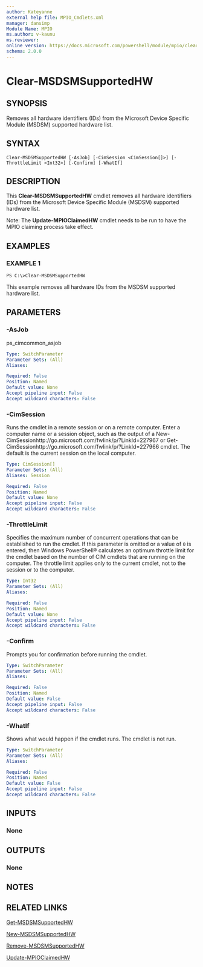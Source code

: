 ```yaml
---
author: Kateyanne
external help file: MPIO_Cmdlets.xml
manager: dansimp
Module Name: MPIO
ms.author: v-kaunu
ms.reviewer: 
online version: https://docs.microsoft.com/powershell/module/mpio/clear-msdsmsupportedhw?view=windowsserver2012-ps&wt.mc_id=ps-gethelp
schema: 2.0.0
---
```


# Clear-MSDSMSupportedHW

## SYNOPSIS
Removes all hardware identifiers (IDs) from the Microsoft Device Specific Module (MSDSM) supported hardware list.

## SYNTAX

```
Clear-MSDSMSupportedHW [-AsJob] [-CimSession <CimSession[]>] [-ThrottleLimit <Int32>] [-Confirm] [-WhatIf]
```

## DESCRIPTION
This **Clear-MSDSMSupportedHW** cmdlet removes all hardware identifiers (IDs) from the Microsoft Device Specific Module (MSDSM) supported hardware list.

Note: The **Update-MPIOClaimedHW** cmdlet needs to be run to have the MPIO claiming process take effect.

## EXAMPLES

### EXAMPLE 1
```
PS C:\>Clear-MSDSMSupportedHW
```

This example removes all hardware IDs from the MSDSM supported hardware list.

## PARAMETERS

### -AsJob
ps_cimcommon_asjob

```yaml
Type: SwitchParameter
Parameter Sets: (All)
Aliases: 

Required: False
Position: Named
Default value: None
Accept pipeline input: False
Accept wildcard characters: False
```

### -CimSession
Runs the cmdlet in a remote session or on a remote computer.
Enter a computer name or a session object, such as the output of a New-CimSessionhttp://go.microsoft.com/fwlink/p/?LinkId=227967 or Get-CimSessionhttp://go.microsoft.com/fwlink/p/?LinkId=227966 cmdlet.
The default is the current session on the local computer.

```yaml
Type: CimSession[]
Parameter Sets: (All)
Aliases: Session

Required: False
Position: Named
Default value: None
Accept pipeline input: False
Accept wildcard characters: False
```

### -ThrottleLimit
Specifies the maximum number of concurrent operations that can be established to run the cmdlet.
If this parameter is omitted or a value of `0` is entered, then Windows PowerShell® calculates an optimum throttle limit for the cmdlet based on the number of CIM cmdlets that are running on the computer.
The throttle limit applies only to the current cmdlet, not to the session or to the computer.

```yaml
Type: Int32
Parameter Sets: (All)
Aliases: 

Required: False
Position: Named
Default value: None
Accept pipeline input: False
Accept wildcard characters: False
```

### -Confirm
Prompts you for confirmation before running the cmdlet.

```yaml
Type: SwitchParameter
Parameter Sets: (All)
Aliases: 

Required: False
Position: Named
Default value: False
Accept pipeline input: False
Accept wildcard characters: False
```

### -WhatIf
Shows what would happen if the cmdlet runs.
The cmdlet is not run.

```yaml
Type: SwitchParameter
Parameter Sets: (All)
Aliases: 

Required: False
Position: Named
Default value: False
Accept pipeline input: False
Accept wildcard characters: False
```

## INPUTS

### None

## OUTPUTS

### None

## NOTES

## RELATED LINKS

[Get-MSDSMSupportedHW](./Get-MSDSMSupportedHW.md)

[New-MSDSMSupportedHW](./New-MSDSMSupportedHW.md)

[Remove-MSDSMSupportedHW](./Remove-MSDSMSupportedHW.md)

[Update-MPIOClaimedHW](./Update-MPIOClaimedHW.md)

